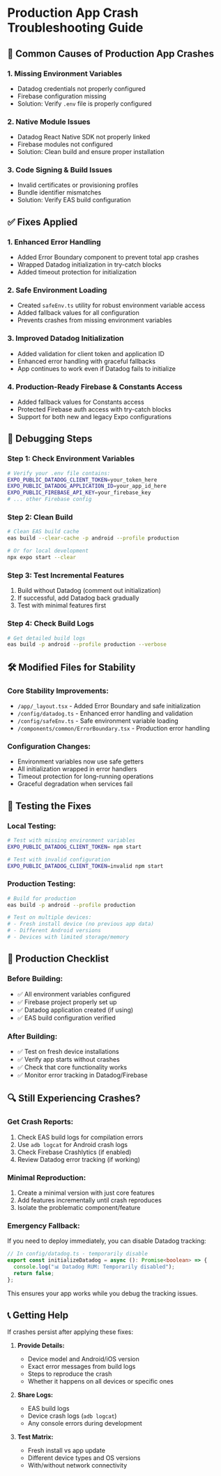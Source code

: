 # Production App Crash Troubleshooting Guide

## 🚨 Common Causes of Production App Crashes

### 1. **Missing Environment Variables**

- Datadog credentials not properly configured
- Firebase configuration missing
- Solution: Verify `.env` file is properly configured

### 2. **Native Module Issues**

- Datadog React Native SDK not properly linked
- Firebase modules not configured
- Solution: Clean build and ensure proper installation

### 3. **Code Signing & Build Issues**

- Invalid certificates or provisioning profiles
- Bundle identifier mismatches
- Solution: Verify EAS build configuration

## ✅ **Fixes Applied**

### **1. Enhanced Error Handling**

- Added Error Boundary component to prevent total app crashes
- Wrapped Datadog initialization in try-catch blocks
- Added timeout protection for initialization

### **2. Safe Environment Loading**

- Created `safeEnv.ts` utility for robust environment variable access
- Added fallback values for all configuration
- Prevents crashes from missing environment variables

### **3. Improved Datadog Initialization**

- Added validation for client token and application ID
- Enhanced error handling with graceful fallbacks
- App continues to work even if Datadog fails to initialize

### **4. Production-Ready Firebase & Constants Access**

- Added fallback values for Constants access
- Protected Firebase auth access with try-catch blocks
- Support for both new and legacy Expo configurations

## 🔧 **Debugging Steps**

### **Step 1: Check Environment Variables**

```bash
# Verify your .env file contains:
EXPO_PUBLIC_DATADOG_CLIENT_TOKEN=your_token_here
EXPO_PUBLIC_DATADOG_APPLICATION_ID=your_app_id_here
EXPO_PUBLIC_FIREBASE_API_KEY=your_firebase_key
# ... other Firebase config
```

### **Step 2: Clean Build**

```bash
# Clean EAS build cache
eas build --clear-cache -p android --profile production

# Or for local development
npx expo start --clear
```

### **Step 3: Test Incremental Features**

1. Build without Datadog (comment out initialization)
2. If successful, add Datadog back gradually
3. Test with minimal features first

### **Step 4: Check Build Logs**

```bash
# Get detailed build logs
eas build -p android --profile production --verbose
```

## 🛠️ **Modified Files for Stability**

### **Core Stability Improvements:**

- `/app/_layout.tsx` - Added Error Boundary and safe initialization
- `/config/datadog.ts` - Enhanced error handling and validation
- `/config/safeEnv.ts` - Safe environment variable loading
- `/components/common/ErrorBoundary.tsx` - Production error handling

### **Configuration Changes:**

- Environment variables now use safe getters
- All initialization wrapped in error handlers
- Timeout protection for long-running operations
- Graceful degradation when services fail

## 🚀 **Testing the Fixes**

### **Local Testing:**

```bash
# Test with missing environment variables
EXPO_PUBLIC_DATADOG_CLIENT_TOKEN= npm start

# Test with invalid configuration
EXPO_PUBLIC_DATADOG_CLIENT_TOKEN=invalid npm start
```

### **Production Testing:**

```bash
# Build for production
eas build -p android --profile production

# Test on multiple devices:
# - Fresh install device (no previous app data)
# - Different Android versions
# - Devices with limited storage/memory
```

## 📱 **Production Checklist**

### **Before Building:**

- ✅ All environment variables configured
- ✅ Firebase project properly set up
- ✅ Datadog application created (if using)
- ✅ EAS build configuration verified

### **After Building:**

- ✅ Test on fresh device installations
- ✅ Verify app starts without crashes
- ✅ Check that core functionality works
- ✅ Monitor error tracking in Datadog/Firebase

## 🔍 **Still Experiencing Crashes?**

### **Get Crash Reports:**

1. Check EAS build logs for compilation errors
2. Use `adb logcat` for Android crash logs
3. Check Firebase Crashlytics (if enabled)
4. Review Datadog error tracking (if working)

### **Minimal Reproduction:**

1. Create a minimal version with just core features
2. Add features incrementally until crash reproduces
3. Isolate the problematic component/feature

### **Emergency Fallback:**

If you need to deploy immediately, you can disable Datadog tracking:

```typescript
// In config/datadog.ts - temporarily disable
export const initializeDatadog = async (): Promise<boolean> => {
  console.log("📊 Datadog RUM: Temporarily disabled");
  return false;
};
```

This ensures your app works while you debug the tracking issues.

## 📞 **Getting Help**

If crashes persist after applying these fixes:

1. **Provide Details:**

   - Device model and Android/iOS version
   - Exact error messages from build logs
   - Steps to reproduce the crash
   - Whether it happens on all devices or specific ones

2. **Share Logs:**

   - EAS build logs
   - Device crash logs (`adb logcat`)
   - Any console errors during development

3. **Test Matrix:**
   - Fresh install vs app update
   - Different device types and OS versions
   - With/without network connectivity

